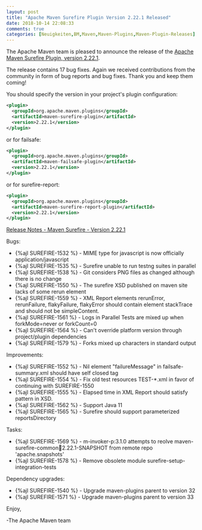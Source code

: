 ```yaml
---
layout: post
title: "Apache Maven Surefire Plugin Version 2.22.1 Released"
date: 2018-10-14 22:08:33
comments: true
categories: [Neuigkeiten,BM,Maven,Maven-Plugins,Maven-Plugin-Releases]
---
```

The Apache Maven team is pleased to announce the release of the 
[Apache Maven Surefire Plugin, version 2.22.1](https://maven.apache.org/plugins/maven-surefire-plugin/).


The release contains 17 bug fixes.
Again we received contributions from the community in form of bug reports
and bug fixes.
Thank you and keep them coming!

You should specify the version in your project's plugin configuration:

``` xml
<plugin>
  <groupId>org.apache.maven.plugins</groupId>
  <artifactId>maven-surefire-plugin</artifactId>
  <version>2.22.1</version>
</plugin>
```

or for failsafe:

``` xml
<plugin>
  <groupId>org.apache.maven.plugins</groupId>
  <artifactId>maven-failsafe-plugin</artifactId>
  <version>2.22.1</version>
</plugin>
```

or for surefire-report:

``` xml
<plugin>
  <groupId>org.apache.maven.plugins</groupId>
  <artifactId>maven-surefire-report-plugin</artifactId>
  <version>2.22.1</version>
</plugin>
```

<!-- more -->

[Release Notes - Maven Surefire - Version 2.22.1](https://issues.apache.org/jira/secure/ReleaseNote.jspa?projectId=12317927&version=12343425)

Bugs:

 * {%ajl SUREFIRE-1532 %} - MIME type for javascript is now officially application/javascript
 * {%ajl SUREFIRE-1535 %} - Surefire unable to run testng suites in parallel
 * {%ajl SUREFIRE-1538 %} - Git considers PNG files as changed although there is no change
 * {%ajl SUREFIRE-1550 %} - The surefire XSD published on maven site lacks of some rerun element
 * {%ajl SUREFIRE-1559 %} - XML Report elements rerunError, rerunFailure, flakyFailure, flakyError should contain element stackTrace and should not be simpleContent.
 * {%ajl SUREFIRE-1561 %} - Logs in Parallel Tests are mixed up when forkMode=never or forkCount=0
 * {%ajl SUREFIRE-1564 %} - Can't override platform version through project/plugin dependencies
 * {%ajl SUREFIRE-1579 %} - Forks mixed up characters in standard output

Improvements:

 * {%ajl SUREFIRE-1552 %} - Nil element "failureMessage" in failsafe-summary.xml should have self closed tag
 * {%ajl SUREFIRE-1554 %} - Fix old test resources TEST-*.xml in favor of continuing with SUREFIRE-1550
 * {%ajl SUREFIRE-1555 %} - Elapsed time in XML Report should satisfy pattern in XSD.
 * {%ajl SUREFIRE-1562 %} - Support Java 11
 * {%ajl SUREFIRE-1565 %} - Surefire should support parameterized reportsDirectory

Tasks:

 * {%ajl SUREFIRE-1569 %} - m-invoker-p:3.1.0 attempts to reolve maven-surefire-common:jar:2.22.1-SNAPSHOT from remote repo 'apache.snapshots'
 * {%ajl SUREFIRE-1578 %} - Remove obsolete module surefire-setup-integration-tests

Dependency upgrades:

 * {%ajl SUREFIRE-1540 %} - Upgrade maven-plugins parent to version 32
 * {%ajl SUREFIRE-1571 %} - Upgrade maven-plugins parent to version 33

Enjoy,

-The Apache Maven team

